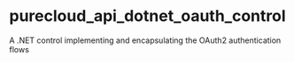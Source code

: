 # purecloud_api_dotnet_oauth_control
A .NET control implementing and encapsulating the OAuth2 authentication flows


